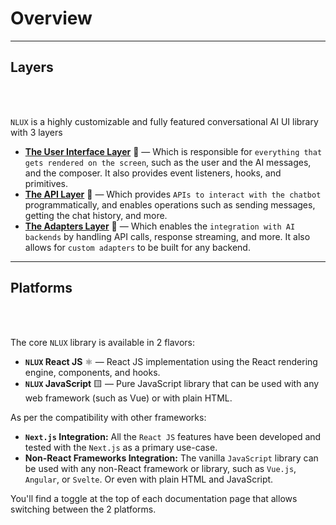 # Overview

---

## Layers
<br />
<br />

`NLUX` is a highly customizable and fully featured conversational AI UI library with 3 layers

* **[The User Interface Layer](/reference/ui)** 🎨 — Which is responsible for `everything that gets rendered on the
  screen`, such as the user and the AI messages, and the composer. It also provides event listeners, hooks, 
  and primitives.
* **[The API Layer](/reference/api)** 📡 — Which provides `APIs to interact with the chatbot` programmatically,
  and enables operations such as sending messages, getting the chat history, and more.
* **[The Adapters Layer](/learn/adapters)** 🔌 — Which enables the `integration with AI backends` by handling API calls,
  response streaming, and more. It also allows for `custom adapters` to be built for any backend.

---

## Platforms
<br />
<br />

The core `NLUX` library is available in 2 flavors:

* **`NLUX` React JS** ⚛️ — React JS implementation using the React rendering engine, components, and hooks.
* **`NLUX` JavaScript** 🟨 — Pure JavaScript library that can be used with any web framework (such as Vue) or with plain HTML.

As per the compatibility with other frameworks:

* **`Next.js` Integration:** All the `React JS` features have been developed and tested with the `Next.js` as a primary use-case.
* **Non-React Frameworks Integration:** The vanilla `JavaScript` library can be used with any non-React framework or library,
such as `Vue.js`, `Angular`, or `Svelte`. Or even with plain HTML and JavaScript.

You'll find a toggle at the top of each documentation page that allows switching between the 2 platforms. 
